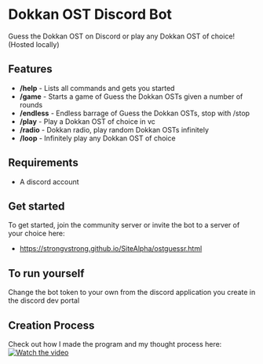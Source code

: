 # Dokkan OST Discord Bot
 Guess the Dokkan OST on Discord or play any Dokkan OST of choice! (Hosted locally)  

## Features
- **/help** - Lists all commands and gets you started
- **/game** - Starts a game of Guess the Dokkan OSTs given a number of rounds
- **/endless** - Endless barrage of Guess the Dokkan OSTs, stop with /stop
- **/play** - Play a Dokkan OST of choice in vc
- **/radio** - Dokkan radio, play random Dokkan OSTs infinitely
- **/loop** - Infinitely play any Dokkan OST of choice

## Requirements
 - A discord account

## Get started
 To get started, join the community server or invite the bot to a server of your choice here:
 - https://strongvstrong.github.io/SiteAlpha/ostguessr.html

## To run yourself
 Change the bot token to your own from the discord application you create in the discord dev portal

## Creation Process
 Check out how I made the program and my thought process here:
 [![Watch the video](https://img.youtube.com/vi/25pOxgGiDLY/0.jpg)](https://www.youtube.com/watch?v=25pOxgGiDLY)
